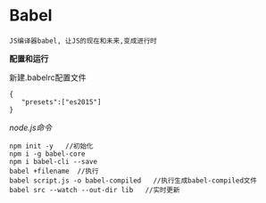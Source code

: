 # Babel

    JS编译器babel, 让JS的现在和未来,变成进行时
    
    
 **配置和运行**
 
 新建.babelrc配置文件
 ```
{
    "presets":["es2015"]
}
```
*node.js命令*
```
npm init -y   //初始化
npm i -g babel-core
npm i babel-cli --save  
babel +filename  //执行
babel script.js -o babel-compiled   //执行生成babel-compiled文件
babel src --watch --out-dir lib   //实时更新
```


